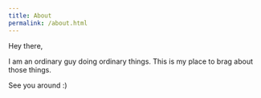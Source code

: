 ```yaml
---
title: About
permalink: /about.html
---
```


Hey there,

I am an ordinary guy doing ordinary things. This is my place to brag about those things.

See you around :)

